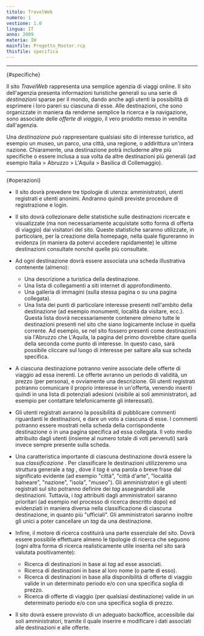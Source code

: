 ```yaml
---
titolo: TravelWeb
numero: 1
vestione: 1.0
lingua: IT
anno: 2009
materia: IW
mainfile: Progetto_Master.rcp
thisfile: specifica
---
```


-------
{#specifiche}

Il sito *TravelWeb* rappresenta una semplice agenzia di
viaggi online. Il sito dell'agenzia presenta informazioni turistiche generali
su una serie di *destinazioni* sparse per il mondo, dando anche agli
utenti la possibilità di esprimere i loro pareri su ciascuna di esse. Alle
destinazioni, che sono organizzate in maniera da renderne semplice la ricerca e
la navigazione, sono associate delle *offerte di viaggio*, il vero
prodotto messo in vendita dall'agenzia.

Una *destinazione* può rappresentare qualsiasi sito di
interesse turistico, ad esempio un museo, un parco, una città, una regione, o
addirittura un'intera nazione. Chiaramente, una destinazione potrà includerne
altre più specifiche o essere inclusa a sua volta da altre destinazioni più
generali (ad esempio Italia \> Abruzzo \> L'Aquila \> Basilica di
Collemaggio).

-------
{#operazioni}

- Il sito dovrà prevedere tre tipologie di utenza: amministratori,
  utenti registrati e utenti anonimi. Andranno quindi previste procedure di
  registrazione e login.

- Il sito dovrà collezionare delle statistiche sulle destinazioni
  ricercate e visualizzate (ma non necessariamente acquistate sotto forma di
  offerta di viaggio) dai visitatori del sito. Queste statistiche saranno
  utilizzate, in particolare, per la creazione della homepage, nella quale
  figureranno in evidenza (in maniera da potervi accedere rapidamente) le ultime
  destinazioni consultate nonché quelle più consultate.

- Ad ogni destinazione dovrà essere associata una scheda illustrativa
  contenente (almeno):
   - Una descrizione a turistica della destinazione.
   - Una lista di collegamenti a siti internet di approfondimento.
   - Una galleria di immagini (sulla stessa pagina o su una pagina
  collegata).
   - Una lista dei punti di particolare interesse presenti nell'ambito
  della destinazione (ad esempio monumenti, località da visitare, ecc.). Questa
  lista dovrà necessariamente contenere *almeno* tutte le destinazioni
  presenti nel sito che siano logicamente incluse in quella corrente. Ad esempio,
  se nel sito fossero presenti come destinazioni sia l'Abruzzo che L'Aquila, la
  pagina del primo dovrebbe citare quella della seconda come punto di interesse.
  In questo caso, sarà possibile cliccare sul luogo di interesse per saltare alla
  sua scheda specifica.

- A ciascuna destinazione potranno venire associate delle offerte
  di viaggio ad essa inerenti. Le offerte avranno un periodo di validità, un
  prezzo (per persona), e ovviamente una descrizione. Gli utenti registrati
  potranno comunicare il proprio interesse in un'offerta, venendo inseriti quindi
  in una lista di potenziali adesioni (visibile ai soli amministratori, ad
  esempio per contattare telefonicamente gli interessati).

- Gli utenti registrati avranno la possibilità di pubblicare
  commenti riguardanti le destinazioni, e dare un voto a ciascuna di esse. I
  commenti potranno essere mostrati nella scheda della corrispondente
  destinazione o in una pagina specifica ad essa collegata. Il voto medio
  attribuito dagli utenti (insieme al numero totale di voti pervenuti) sarà invece
  sempre presente sulla scheda.

- Una caratteristica importante di ciascuna destinazione dovrà
  essere la sua *classificazione* . Per classificare le destinazioni
  utilizzeremo una struttura generale a *tag* , dove il *tag* è una
  parola o breve frase dal significato evidente (ad esempio "città", "città
  d'arte", "località balneare", "nazione", "isola", "museo"). Gli amministratori
  e gli utenti registrati sul sito potranno definire dei *tag* assegnandoli
  alle destinazioni. Tuttavia, i *tag* attribuiti dagli amministratori
  saranno prioritari (ad esempio nel processo di ricerca descritto dopo) ed
  evidenziati in maniera diversa nella classificazione di ciascuna destinazione,
  in quanto più "ufficiali". Gli amministratori saranno inoltre gli unici a poter
  cancellare un *tag* da una destinazione.

- Infine, il motore di ricerca costituirà una parte essenziale del
  sito. Dovrà essere possibile effettuare almeno le tipologie di ricerca che
  seguono (ogni altra forma di ricerca realisticamente utile inserita nel sito
  sarà valutata positivamente):
   - Ricerca di destinazioni in base ai *tag* ad esse associati.
   - Ricerca di destinazioni in base al loro nome (o parte di esso).
   - Ricerca di destinazioni in base alla disponibilità di offerte di
  viaggio valide in un determinato periodo e/o con una specifica soglia di prezzo.
   - Ricerca di offerte di viaggio (per qualsiasi destinazione) valide
  in un determinato periodo e/o con una specifica soglia di prezzo.

- Il sito dovrà essere provvisto di un adeguato backoffice,
  accessibile dai soli amministratori, tramite il quale inserire e modificare i
  dati associati alle destinazioni e alle offerte.  
